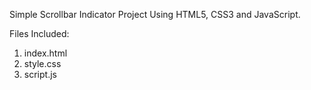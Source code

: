 Simple Scrollbar Indicator Project Using HTML5, CSS3 and JavaScript.

Files Included:

1. index.html
2. style.css
3. script.js
